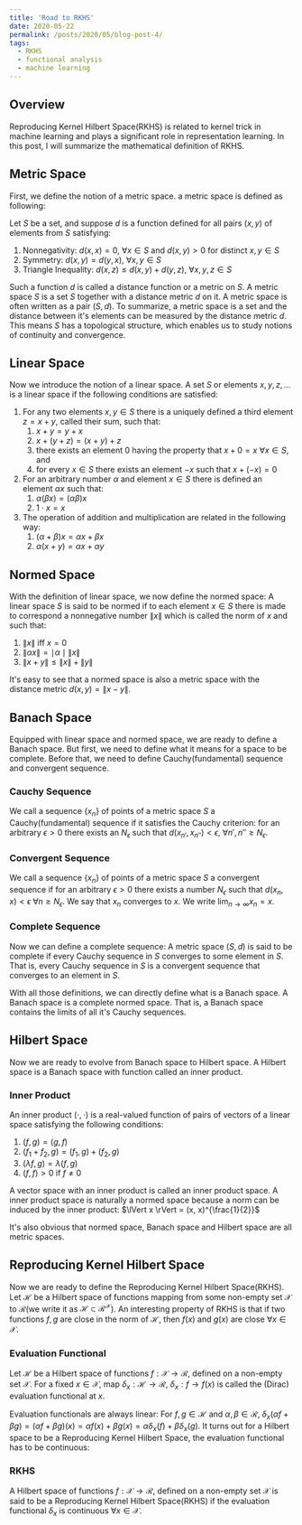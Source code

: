 ```yaml
---
title: 'Road to RKHS'
date: 2020-05-22
permalink: /posts/2020/05/blog-post-4/
tags:
  - RKHS
  - functional analysis
  - machine learning
---
```


## Overview ##
Reproducing Kernel Hilbert Space(RKHS) is related to kernel trick in machine learning and plays a significant role in representation learning. In this post, I will summarize the mathematical definition of RKHS.

## Metric Space ##
First, we define the notion of a metric space. a metric space is defined as following:

Let $S$ be a set, and suppose $d$ is a function defined for all pairs $(x, y)$ of elements from $S$ satisfying:
1. Nonnegativity: $d(x, x) = 0$, $\forall x \in S$ and $d(x, y) > 0$ for distinct $x, y \in S$
2. Symmetry: $d(x, y) = d(y, x)$, $\forall x, y \in S$
3. Triangle Inequality: $d(x, z) \leq d(x, y) + d(y, z)$, $\forall x, y, z \in S$

Such a function $d$ is called a distance function or a metric on $S$. A metric space $S$ is a set $S$ together with a distance metric $d$ on it. A metric space is often written as a pair $(S, d)$. To summarize, a metric space is a set and the distance between it's elements can be measured by the distance metric $d$. This means $S$ has a topological structure, which enables us to study notions of continuity and convergence.

## Linear Space ##
Now we introduce the notion of a linear space. A set $S$ or elements $x, y, z, ...$ is a linear space if the following conditions are satisfied:
1. For any two elements $x, y \in S$ there is a uniquely defined a third element $z = x + y$, called their sum, such that:
	1. $x + y = y + x$
	2. $x + (y+z) = (x+y) + z$
	3. there exists an element $0$ having the property that $x + 0 = x$ $\forall x \in S$, and
	4. for every $x \in S$ there exists an element $-x$ such that $x + (-x) = 0$
2. For an arbitrary number $\alpha$ and element $x \in S$ there is defined an element $\alpha x$ such that:
	1. $\alpha(\beta x) = (\alpha \beta)x$
	2. $1\cdot x = x$
3. The operation of addition and multiplication are related in the following way:
	1. $(\alpha + \beta)x = \alpha x + \beta x$
	2. $\alpha(x + y) = \alpha x + \alpha y$

## Normed Space ##
With the definition of linear space, we now define the normed space:
A linear space $S$ is said to be normed if to each element $x \in S$ there is made to correspond a nonnegative number $\lVert x \rVert$ which is called the norm of $x$ and such that:
1. $\lVert x \rVert$ iff $x = 0$
2. $\lVert \alpha x \rVert = \mid \alpha \mid \lVert x \rVert$
3. $\lVert x + y \rVert \leq \lVert x \rVert + \lVert y \rVert$

It's easy to see that a normed space is also a metric space with the distance metric $d(x, y) = \lVert x - y \rVert$.

## Banach Space ##
Equipped with linear space and normed space, we are ready to define a Banach space. But first, we need to define what it means for a space to be complete. Before that, we need to define Cauchy(fundamental) sequence and convergent sequence.

### Cauchy Sequence ###
We call a sequence $\{x_n\}$ of points of a metric space $S$ a Cauchy(fundamental) sequence if it satisfies the Cauchy criterion: for an arbitrary $\epsilon > 0$ there exists an $N_{\epsilon}$ such that $d(x_{n'}, x_{n''}) < \epsilon$, $\forall n', n'' \geq N_{\epsilon}$.

### Convergent Sequence ###
We call a sequence $\{x_n\}$ of points of a metric space $S$ a convergent sequence if for an arbitrary $\epsilon > 0$ there exists a number $N_{\epsilon}$ such that $d(x_n, x) < \epsilon$ $\forall n \geq N_{\epsilon}$. We say that $x_n$ converges to $x$. We write $\lim_{n\to \infty} x_n = x$.

### Complete Sequence ###
Now we can define a complete sequence: A metric space $(S, d)$ is said to be complete if every Cauchy sequence in $S$ converges to some element in $S$. That is, every Cauchy sequence in $S$ is a convergent sequence that converges to an element in $S$.

With all those definitions, we can directly define what is a Banach space. A Banach space is a complete normed space. That is, a Banach space contains the limits of all it's Cauchy sequences.

## Hilbert Space ##
Now we are ready to evolve from Banach space to Hilbert space. A Hilbert space is a Banach space with function called an inner product.

### Inner Product ###
An inner product $(\cdot, \cdot)$ is a real-valued function of pairs of vectors of a linear space satisfying the following conditions:
1. $(f, g) = (g, f)$
2. $(f_1+f_2, g) = (f_1, g) + (f_2, g)$
3. $(\lambda f, g) = \lambda(f, g)$
4. $(f, f) > 0$ if $f \neq 0$

A vector space with an inner product is called an inner product space. A inner product space is naturally a normed space because a norm can be induced by the inner product: $\lVert x \rVert = (x, x)^{\frac{1}{2}}$

It's also obvious that normed space, Banach space and Hilbert space are all metric spaces.

## Reproducing Kernel Hilbert Space ##
Now we are ready to define the Reproducing Kernel Hilbert Space(RKHS). Let $\mathcal{H}$ be a Hilbert space of functions mapping from some non-empty set $\mathcal{X}$ to $\mathcal{R}$(we write it as $\mathcal{H} \subset \mathcal{R}^{\mathcal{X}}$). An interesting property of RKHS is that if two functions $f, g$ are close in the norm of $\mathcal{H}$, then $f(x)$ and $g(x)$ are close $\forall x \in \mathcal{X}$.

### Evaluation Functional ###
Let $\mathcal{H}$ be a Hilbert space of functions $f: \mathcal{X} \to \mathcal{R}$, defined on a non-empty set $\mathcal{X}$. For a fixed $x \in \mathcal{X}$, map $\delta_x: \mathcal{H} \to \mathcal{R}$, $\delta_x: f \to f(x)$ is called the (Dirac) evaluation functional at $x$.

Evaluation functionals are always linear: For $f, g \in \mathcal{H}$ and $\alpha, \beta \in \mathcal{R}$, $\delta_x(\alpha f + \beta g) = (\alpha f + \beta g)(x) = \alpha f(x) + \beta g(x) = \alpha \delta_x(f) + \beta \delta_x(g)$. It turns out for a Hilbert space to be a Reproducing Kernel Hilbert Space, the evaluation functional has to be continuous:

### RKHS ###
A Hilbert space of functions $f: \mathcal{X} \to \mathcal{R}$, defined on a non-empty set $\mathcal{X}$ is said to be a Reproducing Kernel Hilbert Space(RKHS) if the evaluation functional $\delta_x$ is continuous $\forall x \in \mathcal{X}$.





















